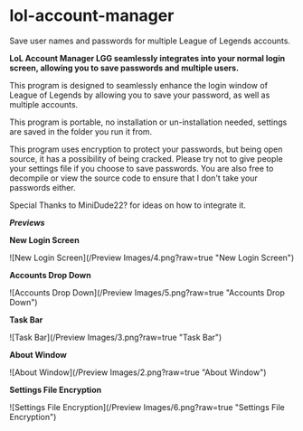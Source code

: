 # lol-account-manager
Save user names and passwords for multiple League of Legends accounts.

**LoL Account Manager LGG seamlessly integrates into your normal login screen, allowing you to save passwords and multiple users.**

This program is designed to seamlessly enhance the login window of League of Legends by allowing you to save your password, as well as multiple accounts.

This program is portable, no installation or un-installation needed, settings are saved in the folder you run it from.

This program uses encryption to protect your passwords, but being open source, it has a possibility of being cracked. Please try not to give people your settings file if you choose to save passwords. You are also free to decompile or view the source code to ensure that I don't take your passwords either.

Special Thanks to MiniDude22? for ideas on how to integrate it.

_**Previews**_

**New Login Screen**

![New Login Screen](/Preview Images/4.png?raw=true "New Login Screen")

**Accounts Drop Down**

![Accounts Drop Down](/Preview Images/5.png?raw=true "Accounts Drop Down")

**Task Bar**

![Task Bar](/Preview Images/3.png?raw=true "Task Bar")

**About Window**

![About Window](/Preview Images/2.png?raw=true "About Window")

**Settings File Encryption**

![Settings File Encryption](/Preview Images/6.png?raw=true "Settings File Encryption")

